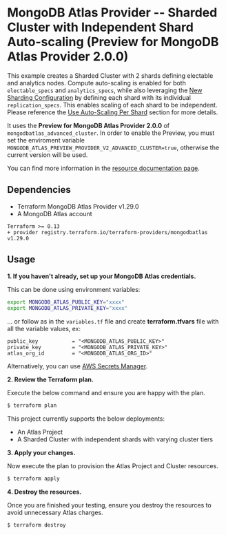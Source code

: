 # MongoDB Atlas Provider -- Sharded Cluster with Independent Shard Auto-scaling (Preview for MongoDB Atlas Provider 2.0.0)

This example creates a Sharded Cluster with 2 shards defining electable and analytics nodes. Compute auto-scaling is enabled for both `electable_specs` and `analytics_specs`, while also leveraging the [New Sharding Configuration](https://registry.terraform.io/providers/mongodb/mongodbatlas/latest/docs/guides/advanced-cluster-new-sharding-schema) by defining each shard with its individual `replication_specs`. This enables scaling of each shard to be independent. Please reference the [Use Auto-Scaling Per Shard](https://registry.terraform.io/providers/mongodb/mongodbatlas/latest/docs/guides/advanced-cluster-new-sharding-schema#use-auto-scaling-per-shard) section for more details.

It uses the **Preview for MongoDB Atlas Provider 2.0.0** of `mongodbatlas_advanced_cluster`. In order to enable the Preview, you must set the enviroment variable `MONGODB_ATLAS_PREVIEW_PROVIDER_V2_ADVANCED_CLUSTER=true`, otherwise the current version will be used.

You can find more information in the [resource documentation page](https://registry.terraform.io/providers/mongodb/mongodbatlas/latest/docs/resources/advanced_cluster%2520%2528preview%2520provider%2520v2%2529).

## Dependencies

* Terraform MongoDB Atlas Provider v1.29.0
* A MongoDB Atlas account 

```
Terraform >= 0.13
+ provider registry.terraform.io/terraform-providers/mongodbatlas v1.29.0
```


## Usage
**1\. If you haven't already, set up your MongoDB Atlas credentials.**

This can be done using environment variables:

```bash
export MONGODB_ATLAS_PUBLIC_KEY="xxxx"
export MONGODB_ATLAS_PRIVATE_KEY="xxxx"
```

... or follow as in the `variables.tf` file and create **terraform.tfvars** file with all the variable values, ex:
```
public_key           = "<MONGODB_ATLAS_PUBLIC_KEY>"
private_key          = "<MONGODB_ATLAS_PRIVATE_KEY>"
atlas_org_id         = "<MONGODB_ATLAS_ORG_ID>"
```

Alternatively, you can use [AWS Secrets Manager](https://github.com/mongodb/terraform-provider-mongodbatlas/blob/master/website/docs/index.html.markdown#aws-secrets-manager).

**2\. Review the Terraform plan.**

Execute the below command and ensure you are happy with the plan.

``` bash
$ terraform plan
```
This project currently supports the below deployments:

- An Atlas Project
- A Sharded Cluster with independent shards with varying cluster tiers

**3\. Apply your changes.**

Now execute the plan to provision the Atlas Project and Cluster resources.

``` bash
$ terraform apply
```

**4\. Destroy the resources.**

Once you are finished your testing, ensure you destroy the resources to avoid unnecessary Atlas charges.

``` bash
$ terraform destroy
```

